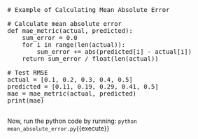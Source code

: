 <pre class="file" data-filename="mean_absolute_error.py" data-target="replace">

# Example of Calculating Mean Absolute Error

# Calculate mean absolute error
def mae_metric(actual, predicted):
	sum_error = 0.0
	for i in range(len(actual)):
		sum_error += abs(predicted[i] - actual[i])
	return sum_error / float(len(actual))

# Test RMSE
actual = [0.1, 0.2, 0.3, 0.4, 0.5]
predicted = [0.11, 0.19, 0.29, 0.41, 0.5]
mae = mae_metric(actual, predicted)
print(mae)

</pre>

Now, run the python code by running: `python mean_absolute_error.py`{{execute}}